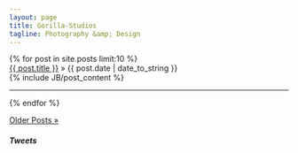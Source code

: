 ```yaml
---
layout: page
title: Gorilla-Studios
tagline: Photography &amp; Design
---
```

<div class="m_blog">
{% for post in site.posts limit:10 %}
<div class="m_post_date"><a href="{{ BASE_PATH }}{{ post.url }}">{{ post.title }}</a> &raquo; <span>{{ post.date | date_to_string }}</span></div>
<div class="post">
  {% include JB/post_content %}
  <hr>
</div>
  {% endfor %}
<div class="post">
  <p><a href="/archive.html">Older Posts &raquo;</a></p>
</div>
</div>

<div class="m_sidebar cf">
    <div class="affiliate_link">
      <p><a href="http://www.borrowlenses.com?blpid=gorilla-studios&amp;a_bid=265e95f3" target="_top"> </a></p>
    </div>

  <div class="twitter_container">
    <h5>Tweets</h5>
    <div class="tweet"></div>
  </div>
</div>

